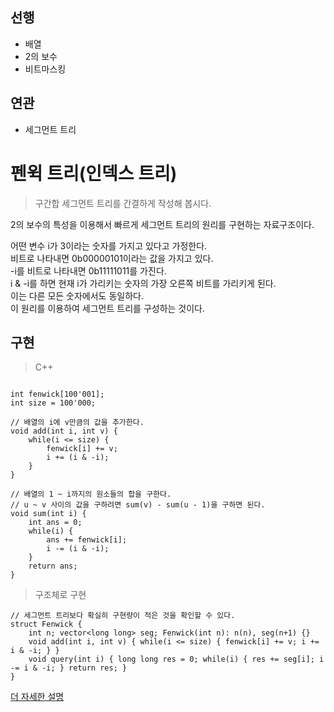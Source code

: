 ## 선행

- 배열
- 2의 보수
- 비트마스킹

## 연관

- 세그먼트 트리

# 펜윅 트리(인덱스 트리)

> 구간합 세그먼트 트리를 간결하게 작성해 봅시다.

2의 보수의 특성을 이용해서 빠르게 세그먼트 트리의 원리를 구현하는 자료구조이다.

어떤 변수 i가 3이라는 숫자를 가지고 있다고 가정한다.<br>
비트로 나타내면 0b00000101이라는 값을 가지고 있다.<br>
-i를 비트로 나타내면 0b11111011를 가진다.<br>
i & -i를 하면 현재 i가 가리키는 숫자의 가장 오른쪽 비트를 가리키게 된다.<br>
이는 다른 모든 숫자에서도 동일하다.<br>
이 원리를 이용하여 세그먼트 트리를 구성하는 것이다.


## 구현

> C++

```

int fenwick[100'001];
int size = 100'000;

// 배열의 i에 v만큼의 값을 추가한다.
void add(int i, int v) {
    while(i <= size) {
        fenwick[i] += v;
        i += (i & -i);
    }
}

// 배열의 1 ~ i까지의 원소들의 합을 구한다.
// u ~ v 사이의 값을 구하려면 sum(v) - sum(u - 1)을 구하면 된다.
void sum(int i) {
    int ans = 0;
    while(i) {
        ans += fenwick[i];
        i -= (i & -i);
    }
    return ans;
}

```

> 구조체로 구현
```
// 세그먼트 트리보다 확실히 구현량이 적은 것을 확인할 수 있다.
struct Fenwick {
    int n; vector<long long> seg; Fenwick(int n): n(n), seg(n+1) {}
    void add(int i, int v) { while(i <= size) { fenwick[i] += v; i += i & -i; } }
    void query(int i) { long long res = 0; while(i) { res += seg[i]; i -= i & -i; } return res; }
}
```

[더 자세한 설명](https://www.acmicpc.net/blog/view/21)